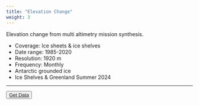 ```yaml
---
title: "Elevation Change"
weight: 3
---
```



Elevation change from multi altimetry mission synthesis.

- Coverage: Ice sheets & ice shelves
- Date range: 1985-2020
- Resolution: 1920 m
- Frequency: Monthly
- Antarctic grounded ice
- Ice Shelves & Greenland Summer 2024

---

<button class="button is-large is-responsive"><a href="https://nsidc.org/data/nsidc-0782/versions/1">Get Data</a></button>
